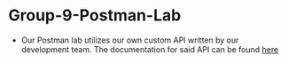 # Group-9-Postman-Lab
- Our Postman lab utilizes our own custom API written by our development team. The documentation for said API can be found [here](https://github.com/CSC-256-Group-Project-9/Group-9-API)